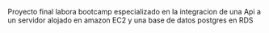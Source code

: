 Proyecto final labora bootcamp especializado en la integracion de una Api a un servidor alojado en amazon EC2 y una base de datos postgres en RDS 

